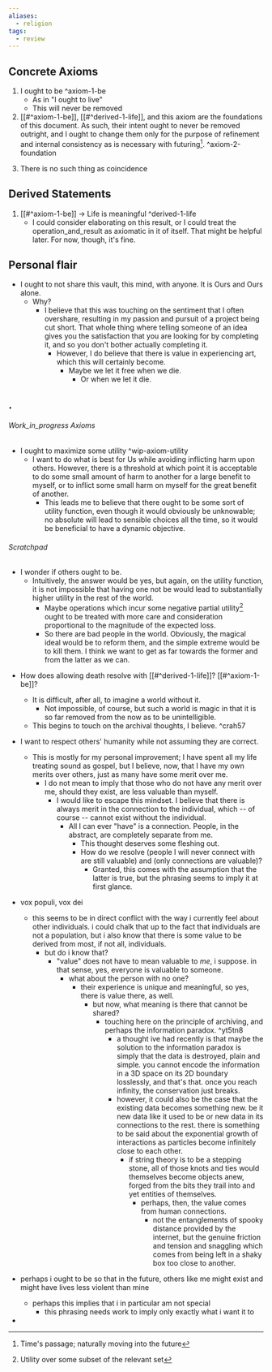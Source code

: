 ```yaml
---
aliases:
  - religion
tags:
  - review
---
```

## Concrete Axioms
1. I ought to be ^axiom-1-be
	- As in "I ought to live"
	- This will never be removed
2. [[#^axiom-1-be]], [[#^derived-1-life]], and this axiom are the foundations of this document. As such, their intent ought to never be removed outright, and I ought to change them only for the purpose of refinement and internal consistency as is necessary with futuring[^futuring]. ^axiom-2-foundation

[^futuring]: Time's passage; naturally moving into the future

3. There is no such thing as coincidence
## Derived Statements
1. [[#^axiom-1-be]] -> Life is meaningful ^derived-1-life
	- I could consider elaborating on this result, or I could treat the operation_and_result as axiomatic in it of itself. That might be helpful later. For now, though, it's fine.

## Personal flair

- I ought to not share this vault, this mind, with anyone. It is Ours and Ours alone.
	- Why?
		- I believe that this was touching on the sentiment that I often overshare, resulting in my passion and pursuit of a project being cut short. That whole thing where telling someone of an idea gives you the satisfaction that you are looking for by completing it, and so you don't bother actually completing it.
			- However, I do believe that there is value in experiencing art, which this will certainly become.
				- Maybe we let it free when we die.
					- Or when we let it die.

## .
###### Work_in_progress Axioms

- I ought to maximize some utility ^wip-axiom-utility
	- I want to do what is best for Us while avoiding inflicting harm upon others. However, there is a threshold at which point it is acceptable to do some small amount of harm to another for a large benefit to myself, or to inflict some small harm on myself for the great benefit of another.
		- This leads me to believe that there ought to be some sort of utility function, even though it would obviously be unknowable; no absolute will lead to sensible choices all the time, so it would be beneficial to have a dynamic objective.

###### Scratchpad
- I wonder if others ought to be.
	- Intuitively, the answer would be yes, but again, on the utility function, it is not impossible that having one not be would lead to substantially higher utility in the rest of the world.
		- Maybe operations which incur some negative partial utility[^partial-utility] ought to be treated with more care and consideration proportional to the magnitude of the expected loss.
		- So there are bad people in the world. Obviously, the magical ideal would be to reform them, and the simple extreme would be to kill them. I think we want to get as far towards the former and from the latter as we can.

[^partial-utility]: Utility over some subset of the relevant set


- How does allowing death resolve with [[#^derived-1-life]]? [[#^axiom-1-be]]?
	- It is difficult, after all, to imagine a world without it.
		- Not impossible, of course, but such a world is magic in that it is so far removed from the now as to be unintelligible.
	- This begins to touch on the archival thoughts, I believe. ^crah57

- I want to respect others' humanity while not assuming they are correct.
	- This is mostly for my personal improvement; I have spent all my life treating sound as gospel, but I believe, now, that I have my own merits over others, just as many have some merit over me.
		- I do not mean to imply that those who do not have any merit over me, should they exist, are less valuable than myself.
			- I would like to escape this mindset. I believe that there is always merit in the connection to the individual, which -- of course -- cannot exist without the individual.
				- All I can ever "have" is a connection. People, in the abstract, are completely separate from me.
					- This thought deserves some fleshing out.
					- How do we resolve (people I will never connect with are still valuable) and (only connections are valuable)?
						- Granted, this comes with the assumption that the latter is true, but the phrasing seems to imply it at first glance.

- vox populi, vox dei
	- this seems to be in direct conflict with the way i currently feel about other individuals. i could chalk that up to the fact that individuals are not a population, but i also know that there is some value to be derived from most, if not all, individuals.
		- but do i know that?
			- "value" does not have to mean valuable to _me_, i suppose. in that sense, yes, everyone is valuable to someone.
				- what about the person with no one?
					- their experience is unique and meaningful, so yes, there is value there, as well.
						- but now, what meaning is there that cannot be shared?
							- touching here on the principle of archiving, and perhaps the information paradox. ^yt5tn8
								- a thought ive had recently is that maybe the solution to the information paradox is simply that the data is destroyed, plain and simple. you cannot encode the information in a 3D space on its 2D boundary losslessly, and that's that. once you reach infinity, the conservation just breaks.
								- however, it could also be the case that the existing data becomes something new. be it new data like it used to be or new data in its connections to the rest. there is something to be said about the exponential growth of interactions as particles become infinitely close to each other.
									- if string theory is to be a stepping stone, all of those knots and ties would themselves become objects anew, forged from the bits they trail into and yet entities of themselves.
										- perhaps, then, the value comes from human connections.
											- not the entanglements of spooky distance provided by the internet, but the genuine friction and tension and snaggling which comes from being left in a shaky box too close to another.

- perhaps i ought to be so that in the future, others like me might exist and might have lives less violent than mine
	- perhaps this implies that i in particular am not special
		- this phrasing needs work to imply only exactly what i want it to

- 